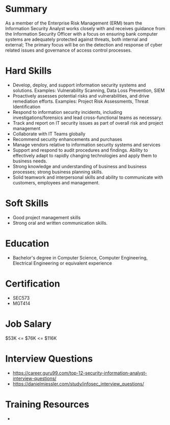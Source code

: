 # Summary
As a member of the Enterprise Risk Management (ERM) team the Information Security Analyst works closely with and receives guidance from the Information Security Officer with a focus on ensuring bank computer systems are adequately protected against threats, both internal and external; The primary focus will be on the detection and response of cyber related issues and governance of access control processes.

# Hard Skills
* Develop, deploy, and support information security systems and solutions. Examples: Vulnerability Scanning, Data Loss Prevention, SIEM
* Proactively assesses potential risks and vulnerabilities, and drive remediation efforts. Examples: Project Risk Assessments, Threat Identification
* Respond to information security incidents, including investigations/forensics and lead cross-functional teams as necessary.
* Track and report on IT security issues as part of overall risk and project management
* Collaborate with IT Teams globally
* Recommend security enhancements and purchases
* Manage vendors relative to information security systems and services
* Support and respond to audit procedures and findings. Ability to effectively adapt to rapidly changing technologies and apply them to business needs.
* Strong knowledge and understanding of business and business processes; strong business planning skills.
* Solid teamwork and interpersonal skills and ability to communicate with customers, employees and management.





# Soft Skills
* Good project management skills
* Strong oral and written communication skills.


# Education
  * Bachelor's degree in Computer Science, Computer Engineering, Electrical Engineering or equivalent experience


# Certification
  * SEC573
  * MGT414


# Job Salary
$53K <= $76K <= $116K


# Interview Questions
 * https://career.guru99.com/top-12-security-information-analyst-interview-questions/
 * https://danielmiessler.com/study/infosec_interview_questions/


# Training Resources
  * 



